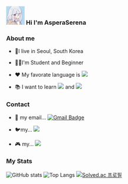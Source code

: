 ### <img src = "picture.png" width="50" height="50"> Hi I'm AsperaSerena

### About me  
  - 🏡I live in Seoul, South Korea

  - 👨‍🎓I'm Student and Beginner
  
  - ❤ My favorate language is <img src="https://img.shields.io/badge/C++-00599C?style=flat-square&logo=C%2B%2B&logoColor=white"/>
  
  - 📚 I want to learn <img src="https://img.shields.io/badge/Rust-000000?style=flat-square&logo=Rust&logoColor=white"/> and <img src="https://img.shields.io/badge/Unreal-000000?style=flat-square&logo=unrealengine&logoColor=white"/>

### Contact
  
  - 📮 my email... [![Gmail Badge](https://img.shields.io/badge/Gmail-d14836?style=flat-square&logo=Gmail&logoColor=white&link=mailto:asperaserena@gmail.com)](mailto:asperaserena@gmail.com)

  - 🐦my... [<img src="https://img.shields.io/badge/twitter-1D9BF0?style=flat-square&logo=twitter&logoColor=white"/>](https://twitter.com/Aspera_Serena)

  - 🎮 my... [<img src="https://img.shields.io/badge/Steam-000000?style=flat-square&logo=Steam&logoColor=white"/>](https://steamcommunity.com/id/yongtaeg/)

### My Stats

![GitHub stats](https://github-readme-stats.vercel.app/api?username=AsperaSerena&&show_icons=true&theme=tokyonight) 
![Top Langs](https://github-readme-stats.vercel.app/api/top-langs/?username=AsperaSerena&layout=compact&theme=tokyonight)
[![Solved.ac 프로필](http://mazassumnida.wtf/api/v2/generate_badge?boj=Aspera_Serena)](https://solved.ac/Aspera_Serena) 
